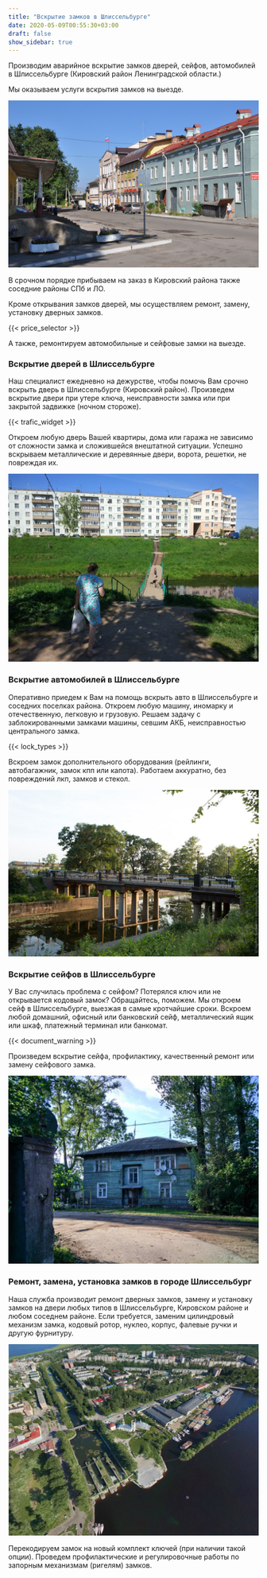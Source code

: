 ```yaml
---
title: "Вскрытие замков в Шлиссельбурге"
date: 2020-05-09T00:55:30+03:00
draft: false
show_sidebar: true
---
```


Производим аварийное вскрытие замков дверей, сейфов, автомобилей в Шлиссельбурге (Кировский район Ленинградской области.) 

Мы оказываем услуги вскрытия замков на выезде. 

![Вскрытие замков в Шлиссельбурге](Shlisselburg1.jpg)

В срочном порядке прибываем на заказ в Кировский района также соседние районы СПб и ЛО. 

Кроме открывания замков дверей, мы осуществляем ремонт, замену, установку дверных замков. 

{{< price_selector >}}

А также, ремонтируем автомобильные и сейфовые замки на выезде.

### Вскрытие дверей в Шлиссельбурге

Наш специалист ежедневно на дежурстве, чтобы помочь Вам срочно вскрыть дверь в Шлиссельбурге (Кировский район). Произведем вскрытие двери при утере ключа, неисправности замка или при закрытой задвижке (ночном стороже). 

{{< trafic_widget >}}

Откроем любую дверь Вашей квартиры, дома или гаража не зависимо от сложности замка и сложившейся внештатной ситуации. Успешно вскрываем металлические и деревянные двери, ворота, решетки, не повреждая их.

![Вскрытие замков в Шлиссельбурге](Shlisselburg2.jpg)

### Вскрытие автомобилей в Шлиссельбурге

Оперативно приедем к Вам на помощь вскрыть авто в Шлиссельбурге и соседних поселках района. Откроем любую машину, иномарку и отечественную, легковую и грузовую. Решаем задачу с заблокированными замками машины, севшим АКБ, неисправностью центрального замка. 

{{< lock_types >}}

Вскроем замок дополнительного оборудования (рейлинги, автобагажник, замок кпп или капота). Работаем аккуратно, без повреждений лкп, замков и стекол.

![Вскрытие замков в Шлиссельбурге](Shlisselburg3.jpg)

### Вскрытие сейфов в Шлиссельбурге

У Вас случилась проблема с сейфом? Потерялся ключ или не открывается кодовый замок? Обращайтесь, поможем. Мы откроем сейф в Шлиссельбурге, выезжая в самые кротчайшие сроки. Вскроем любой домашний, офисный или банковский сейф, металлический ящик или шкаф, платежный терминал или банкомат. 

{{< document_warning >}}

Произведем вскрытие сейфа, профилактику, качественный ремонт или замену сейфового замка.

![Вскрытие замков в Шлиссельбурге](Shlisselburg4.jpg)

### Ремонт, замена, установка замков в городе Шлиссельбург

Наша служба производит ремонт дверных замков, замену и установку замков на двери любых типов в Шлиссельбурге, Кировском районе и любом соседнем районе. Если требуется, заменим цилиндровый механизм замка, кодовый ротор, нуклео, корпус, фалевые ручки и другую фурнитуру. 

![Вскрытие замков в Шлиссельбурге](Shlisselburg5.jpg)

Перекодируем замок на новый комплект ключей (при наличии такой опции). Проведем профилактические и регулировочные работы по запорным механизмам (ригелям) замков.

